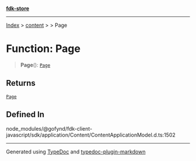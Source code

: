 [**fdk-store**](../../../README.md)
***

[Index](../../../API.md) > [content](../../README.md) > [<internal>](../README.md) > Page

# Function: Page

> **Page**(): [`Page`](../type-aliases/type-alias.Page.md)

## Returns

[`Page`](../type-aliases/type-alias.Page.md)

## Defined In

node\_modules/@gofynd/fdk-client-javascript/sdk/application/Content/ContentApplicationModel.d.ts:1502

***
Generated using [TypeDoc](https://typedoc.org/) and [typedoc-plugin-markdown](https://www.npmjs.com/package/typedoc-plugin-markdown)
